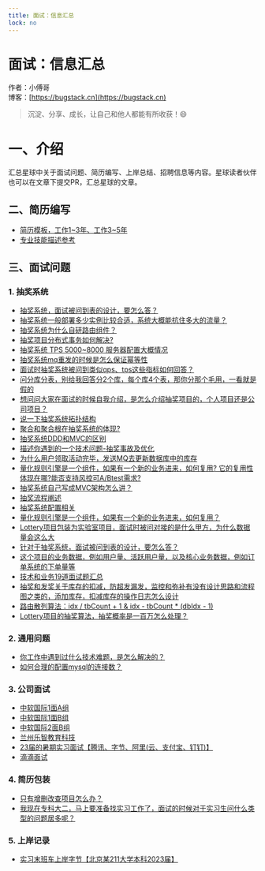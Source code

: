 ```yaml
---
title: 面试：信息汇总
lock: no
---
```


# 面试：信息汇总

作者：小傅哥
<br/>博客：[https://bugstack.cn](https://bugstack.cn)

> 沉淀、分享、成长，让自己和他人都能有所收获！😄

# 一、介绍

汇总星球中关于面试问题、简历编写、上岸总结、招聘信息等内容。星球读者伙伴也可以在文章下提交PR，汇总星球的文章。

## 二、简历编写

- [简历模板，工作1~3年、工作3~5年](https://t.zsxq.com/05rf2JUfY)
- [专业技能描述参考](https://t.zsxq.com/0537yjYNj)

## 三、面试问题

### 1. 抽奖系统

- [抽奖系统，面试被问到表的设计，要怎么答？](https://t.zsxq.com/04EYNRF6m)
- [抽奖系统一般部署多少实例比较合适，系统大概能抗住多大的流量？](https://t.zsxq.com/04zNzZVFa)
- [抽奖系统为什么自研路由组件？](https://t.zsxq.com/04Am6mIqR)
- [抽奖项目分布式事务如何解决?](https://t.zsxq.com/04yzF27UB)
- [抽奖系统 TPS 5000~8000 服务器配置大概情况](https://t.zsxq.com/04fA6meyB)
- [抽奖系统mq重发的时候是怎么保证幂等性](https://t.zsxq.com/04ZrJYBy7)
- [面试时抽奖系统被问到类似qps、tps这些指标如何回答？](https://t.zsxq.com/04eqV7YNf)
- [问分库分表，别给我回答分2个库，每个库4个表，那你分那个毛用，一看就是假的](https://t.zsxq.com/04y3FAmq3)
- [想问问大家在面试的时候自我介绍，是怎么介绍抽奖项目的，个人项目还是公司项目？](https://t.zsxq.com/04BMN7myv)
- [说一下抽奖系统拓扑结构](https://t.zsxq.com/043BiQje6)
- [聚合和聚合根在抽奖系统的体现?](https://t.zsxq.com/04jyRjA6I)
- [抽奖系统DDD和MVC的区别](https://t.zsxq.com/04EAameYz)
- [描述你遇到的一个技术问题-抽奖事故及优化](https://t.zsxq.com/04EuvJe6U)
- [为什么用户领取活动完毕，发送MQ去更新数据库中的库存](https://t.zsxq.com/04vjAq3RR)
- [量化规则引擎是一个组件，如果有一个新的业务进来，如何复用? 它的复用性体现在哪?能否支持风控可A/Btest需求?](https://t.zsxq.com/05zRvbUJ2)
- [抽奖系统自己写成MVC架构怎么讲？](https://t.zsxq.com/05iQN7AU3)
- [抽奖流程阐述](https://t.zsxq.com/053RVFeuZ)
- [抽奖系统配置相关](https://t.zsxq.com/05MJyZ7Yf)
- [量化规则引擎是一个组件，如果有一个新的业务进来，如何复用？](https://t.zsxq.com/05zRvbUJ2)
- [Lottery项目包装为实验室项目，面试时被问对接的是什么甲方，为什么数据量会这么大](https://t.zsxq.com/05Nr3rjUf)
- [针对于抽奖系统，面试被问到表的设计，要怎么答？](https://t.zsxq.com/05EYNRF6m)
- [这个项目的业务数据，例如用户量、活跃用户量，以及核心业务数据，例如订单系统的下单量等](https://t.zsxq.com/05UJUFaur)
- [技术和业务19道面试题汇总](https://t.zsxq.com/05e662Vb2)
- [抽奖和发奖关于库存的扣减，防超发漏发，监控和弥补有没有设计思路和流程图之类的，添加库存，扣减库存的操作日志怎么设计](https://t.zsxq.com/05YVjEYny)
- [路由散列算法：idx / tbCount + 1 & idx - tbCount * (dbIdx - 1)](https://t.zsxq.com/05urRRzBi)
- [Lottery项目的抽奖算法，抽奖概率是一百万怎么处理？](https://t.zsxq.com/05qFun6Uj)

### 2. 通用问题

- [你工作中遇到过什么技术难题，是怎么解决的？](https://t.zsxq.com/05AuFmUz7)
- [如何合理的配置mysql的连接数？](https://t.zsxq.com/053Fmaeyn)

### 3. 公司面试

- [中软国际1面A组](https://t.zsxq.com/05Jmyfiuj)
- [中软国际1面B组](https://t.zsxq.com/05zRjuzVj)
- [中软国际2面B组](https://t.zsxq.com/052zzVB2N)
- [兰州乐智教育科技](https://t.zsxq.com/05IuNVzVf)
- [23届的暑期实习面试【腾讯、字节、阿里(云、支付宝、钉钉)】](https://t.zsxq.com/05AeMjmiq)
- [滴滴面试](https://t.zsxq.com/05f6eu3RZ)

### 4. 简历包装

- [只有增删改查项目怎么办？](https://t.zsxq.com/05u7M7YrF)
- [我现在专科大二，马上要准备找实习工作了，面试的时候对于实习生问什么类型的问题居多呢？](https://t.zsxq.com/05UrzbuNB)

### 5. 上岸记录

- [实习末班车上岸字节【北京某211大学本科2023届】](https://t.zsxq.com/05RfemUFu)

